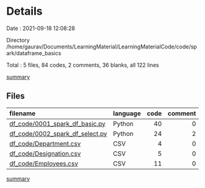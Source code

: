 # Details

Date : 2021-09-18 12:08:28

Directory /home/gaurav/Documents/LearningMaterial/LearningMaterialCode/code/spark/dataframe_basics

Total : 5 files,  84 codes, 2 comments, 36 blanks, all 122 lines

[summary](results.md)

## Files
| filename | language | code | comment | blank | total |
| :--- | :--- | ---: | ---: | ---: | ---: |
| [df_code/0001_spark_df_basic.py](/df_code/0001_spark_df_basic.py) | Python | 40 | 0 | 21 | 61 |
| [df_code/0002_spark_df_select.py](/df_code/0002_spark_df_select.py) | Python | 24 | 2 | 12 | 38 |
| [df_code/Department.csv](/df_code/Department.csv) | CSV | 4 | 0 | 1 | 5 |
| [df_code/Designation.csv](/df_code/Designation.csv) | CSV | 5 | 0 | 1 | 6 |
| [df_code/Employees.csv](/df_code/Employees.csv) | CSV | 11 | 0 | 1 | 12 |

[summary](results.md)